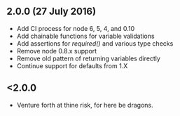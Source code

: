 
## 2.0.0 (27 July 2016)
* Add CI process for node 6, 5, 4, and 0.10
* Add chainable functions for variable validations
* Add assertions for _required()_ and various type checks
* Remove node 0.8.x support
* Remove old pattern of returning variables directly
* Continue support for defaults from 1.X

## <2.0.0
* Venture forth at thine risk, for here be dragons.
